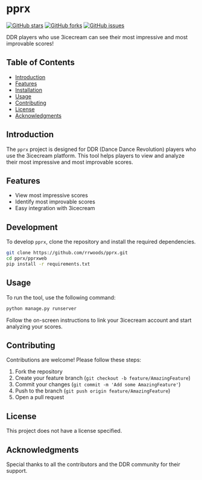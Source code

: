 # pprx

[![GitHub stars](https://img.shields.io/github/stars/rrwoods/pprx.svg)](https://github.com/rrwoods/pprx/stargazers)
[![GitHub forks](https://img.shields.io/github/forks/rrwoods/pprx.svg)](https://github.com/rrwoods/pprx/network)
[![GitHub issues](https://img.shields.io/github/issues/rrwoods/pprx.svg)](https://github.com/rrwoods/pprx/issues)

DDR players who use 3icecream can see their most impressive and most improvable scores!

## Table of Contents

- [Introduction](#introduction)
- [Features](#features)
- [Installation](#installation)
- [Usage](#usage)
- [Contributing](#contributing)
- [License](#license)
- [Acknowledgments](#acknowledgments)

## Introduction

The `pprx` project is designed for DDR (Dance Dance Revolution) players who use the 3icecream platform. This tool helps players to view and analyze their most impressive and most improvable scores.

## Features

- View most impressive scores
- Identify most improvable scores
- Easy integration with 3icecream

## Development

To develop `pprx`, clone the repository and install the required dependencies.

```bash
git clone https://github.com/rrwoods/pprx.git
cd pprx/pprxweb
pip install -r requirements.txt
```

## Usage

To run the tool, use the following command:

```bash
python manage.py runserver
```

Follow the on-screen instructions to link your 3icecream account and start analyzing your scores.

## Contributing

Contributions are welcome! Please follow these steps:

1. Fork the repository
2. Create your feature branch (`git checkout -b feature/AmazingFeature`)
3. Commit your changes (`git commit -m 'Add some AmazingFeature'`)
4. Push to the branch (`git push origin feature/AmazingFeature`)
5. Open a pull request

## License

This project does not have a license specified.

## Acknowledgments

Special thanks to all the contributors and the DDR community for their support.
